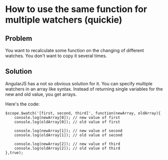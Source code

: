 # How to use the same function for multiple watchers (quickie)

## Problem

You want to recalculate some function on the changing of different watches. You don't want to
copy it several times.

## Solution

AngularJS has a not so obvious solution for it. You can specify multiple watchers in an array like syntax. Instead of
 returning single variables for the new and old value, you get arrays.

Here's the code:

~~~
$scope.$watch('[first, second, third]', function(newArray, oldArray){
    console.log(newArray[0]); // new value of first
    console.log(oldArray[0]); // old value of first

    console.log(newArray[1]); // new value of second
    console.log(oldArray[1]); // old value of second

    console.log(newArray[2]); // new value of third
    console.log(oldArray[2]); // old value of third
},true);
~~~